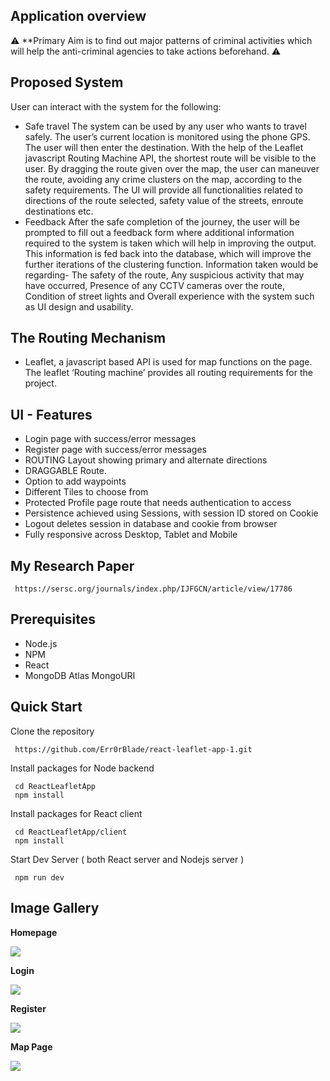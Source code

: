 ## Application overview

⚠ **Primary Aim is to find out major patterns of criminal activities which will help the anti-criminal agencies to take actions beforehand. ⚠

## Proposed System
User can interact with the system for the following:
- Safe travel
The system can be used by any user who wants to travel safely. The user’s current location is monitored using the phone GPS. The user will then enter the destination. With the help of the Leaflet javascript Routing Machine API, the shortest route will be visible to the user. By dragging the route given over the map, the user can maneuver the route, avoiding any crime clusters on the map, according to the safety requirements. The UI will provide all functionalities related to directions of the route selected, safety value of the streets, enroute destinations etc.
- Feedback
After the safe completion of the journey, the user will be prompted to fill out a feedback form where additional information required to the system is taken which will help in improving the output. This information is fed back into the database, which will improve the further iterations of the clustering function.
Information taken would be regarding- 
The safety of the route,
Any suspicious activity that may have occurred,
Presence of any CCTV cameras over the route,
Condition of street lights and
Overall experience with the system such as UI design and usability.


## The Routing Mechanism

- Leaflet, a javascript based API is used for map functions on the page. The leaflet ‘Routing machine’ provides all routing requirements for the project. 

## UI - Features

- Login page with success/error messages
- Register page with success/error messages
- ROUTING Layout showing primary and alternate directions
- DRAGGABLE Route.
- Option to add waypoints
- Different Tiles to choose from 
- Protected Profile page route that needs authentication to access
- Persistence achieved using Sessions, with session ID stored on Cookie
- Logout deletes session in database and cookie from browser
- Fully responsive across Desktop, Tablet and Mobile

## My Research Paper

```
 https://sersc.org/journals/index.php/IJFGCN/article/view/17786
```

## Prerequisites

- Node.js
- NPM
- React
- MongoDB Atlas MongoURI


## Quick Start

Clone the repository

```
 https://github.com/Err0rBlade/react-leaflet-app-1.git
```

Install packages for Node backend

```
 cd ReactLeafletApp
 npm install
```

Install packages for React client

```
 cd ReactLeafletApp/client
 npm install
```

Start Dev Server ( both React server and Nodejs server )

```
 npm run dev
```

## Image Gallery

**Homepage**

<img src="https://i.ibb.co/y5zvSWK/ss1.png"/>

**Login**

<img src="https://i.ibb.co/f92RHbP/ss3.png"/>

**Register**

<img src="https://i.ibb.co/0qyvv0Q/ss2.png"/>

**Map Page**

<img src="https://i.ibb.co/yPXNRPp/ss4.png"/>
